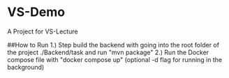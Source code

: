 # VS-Demo
A Project for VS-Lecture

##How to Run
1.) Step build the backend with going into the root folder of the project ./Backend/task and run "mvn package"
2.) Run the Docker compose file with "docker compose up" (optional -d flag for running in the background)